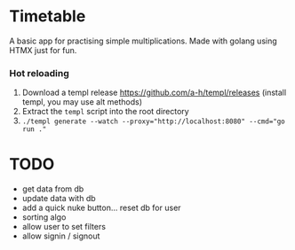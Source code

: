 # Timetable

A basic app for practising simple multiplications. Made with golang using HTMX just for fun.

### Hot reloading 

1. Download a templ release https://github.com/a-h/templ/releases (install templ, you may use alt methods)
2. Extract the `templ` script into the root directory
3. `./templ generate --watch --proxy="http://localhost:8080" --cmd="go run ."`


# TODO

- get data from db
- update data with db
- add a quick nuke button... reset db for user
- sorting algo
- allow user to set filters
- allow signin / signout
